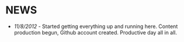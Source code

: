 NEWS
====
+ *11/8/2012* - Started getting everything up and running here.  Content production begun, Github account created.  Productive day all in all.
